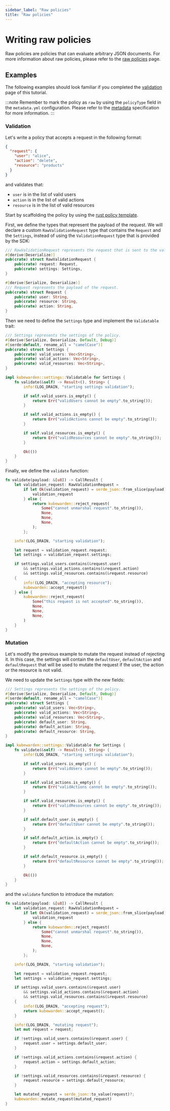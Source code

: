 ```yaml
---
sidebar_label: "Raw policies"
title: "Raw policies"
---
```


# Writing raw policies

Raw policies are policies that can evaluate arbitrary JSON documents.
For more information about raw policies, please refer to the [raw policies](../../howtos/raw-policies.md) page.

## Examples

The following examples should look familiar if you completed the [validation](05-mutation-policy.md) page of this tutorial.

:::note
Remember to mark the policy as `raw` by using the `policyType` field in the `metadata.yml` configuration.
Please refer to the [metadata](../metadata.md) specification for more information.
:::

### Validation

Let's write a policy that accepts a request in the following format:

```json
{
  "request": {
    "user": "alice",
    "action": "delete",
    "resource": "products"
  }
}
```

and validates that:

- `user` is in the list of valid users
- `action` is in the list of valid actions
- `resource` is in the list of valid resources

Start by scaffolding the policy by using the [rust policy template](https://github.com/kubewarden/rust-policy-template).

First, we define the types that represent the payload of the request.
We will declare a custom `RawValidationRequest` type that contains the `Request` and the `Settings`,
instead of using the `ValidationRequest` type that is provided by the SDK:

```rust
/// RawValidationRequest represents the request that is sent to the validate function by the Policy Server.
#[derive(Deserialize)]
pub(crate) struct RawValidationRequest {
    pub(crate) request: Request,
    pub(crate) settings: Settings,
}

#[derive(Serialize, Deserialize)]
/// Request represents the payload of the request.
pub(crate) struct Request {
    pub(crate) user: String,
    pub(crate) resource: String,
    pub(crate) action: String,
}
```

Then we need to define the `Settings` type and implement the `Validatable` trait:

```rust
/// Settings represents the settings of the policy.
#[derive(Serialize, Deserialize, Default, Debug)]
#[serde(default, rename_all = "camelCase")]
pub(crate) struct Settings {
    pub(crate) valid_users: Vec<String>,
    pub(crate) valid_actions: Vec<String>,
    pub(crate) valid_resources: Vec<String>,
}

impl kubewarden::settings::Validatable for Settings {
    fn validate(&self) -> Result<(), String> {
        info!(LOG_DRAIN, "starting settings validation");

        if self.valid_users.is_empty() {
            return Err("validUsers cannot be empty".to_string());
        }

        if self.valid_actions.is_empty() {
            return Err("validActions cannot be empty".to_string());
        }

        if self.valid_resources.is_empty() {
            return Err("validResources cannot be empty".to_string());
        }

        Ok(())
    }
}
```

Finally, we define the `validate` function:

```rust
fn validate(payload: &[u8]) -> CallResult {
    let validation_request: RawValidationRequest =
        if let Ok(validation_request) = serde_json::from_slice(payload) {
            validation_request
        } else {
            return kubewarden::reject_request(
                Some("cannot unmarshal request".to_string()),
                None,
                None,
                None,
            );
        };

    info!(LOG_DRAIN, "starting validation");

    let request = validation_request.request;
    let settings = validation_request.settings;

    if settings.valid_users.contains(&request.user)
        && settings.valid_actions.contains(&request.action)
        && settings.valid_resources.contains(&request.resource)
    {
        info!(LOG_DRAIN, "accepting resource");
        kubewarden::accept_request()
    } else {
        kubewarden::reject_request(
            Some("this request is not accepted".to_string()),
            None,
            None,
            None,
        )
    }
}
```

### Mutation

Let's modify the previous example to mutate the request instead of rejecting it.
In this case, the settings will contain the `defaultUser`, `defaultAction` and `defaultRequest` that will be used to mutate the request if the user, the action or the resource is not valid.

We need to update the `Settings` type with the new fields:

```rust
/// Settings represents the settings of the policy.
#[derive(Serialize, Deserialize, Default, Debug)]
#[serde(default, rename_all = "camelCase")]
pub(crate) struct Settings {
    pub(crate) valid_users: Vec<String>,
    pub(crate) valid_actions: Vec<String>,
    pub(crate) valid_resources: Vec<String>,
    pub(crate) default_user: String,
    pub(crate) default_action: String,
    pub(crate) default_resource: String,
}

impl kubewarden::settings::Validatable for Settings {
    fn validate(&self) -> Result<(), String> {
        info!(LOG_DRAIN, "starting settings validation");

        if self.valid_users.is_empty() {
            return Err("validUsers cannot be empty".to_string());
        }

        if self.valid_actions.is_empty() {
            return Err("validActions cannot be empty".to_string());
        }

        if self.valid_resources.is_empty() {
            return Err("validResources cannot be empty".to_string());
        }

        if self.default_user.is_empty() {
            return Err("defaultUser cannot be empty".to_string());
        }

        if self.default_action.is_empty() {
            return Err("defaultAction cannot be empty".to_string());
        }

        if self.default_resource.is_empty() {
            return Err("defaultResource cannot be empty".to_string());
        }

        Ok(())
    }
}
```

and the `validate` function to introduce the mutation:

```rust
fn validate(payload: &[u8]) -> CallResult {
    let validation_request: RawValidationRequest =
        if let Ok(validation_request) = serde_json::from_slice(payload) {
            validation_request
        } else {
            return kubewarden::reject_request(
                Some("cannot unmarshal request".to_string()),
                None,
                None,
                None,
            );
        };

    info!(LOG_DRAIN, "starting validation");

    let request = validation_request.request;
    let settings = validation_request.settings;

    if settings.valid_users.contains(&request.user)
        && settings.valid_actions.contains(&request.action)
        && settings.valid_resources.contains(&request.resource)
    {
        info!(LOG_DRAIN, "accepting request");
        return kubewarden::accept_request();
    }

    info!(LOG_DRAIN, "mutating request");
    let mut request = request;

    if !settings.valid_users.contains(&request.user) {
        request.user = settings.default_user;
    }

    if !settings.valid_actions.contains(&request.action) {
        request.action = settings.default_action;
    }

    if !settings.valid_resources.contains(&request.resource) {
        request.resource = settings.default_resource;
    }

    let mutated_request = serde_json::to_value(request)?;
    kubewarden::mutate_request(mutated_request)
}
```
